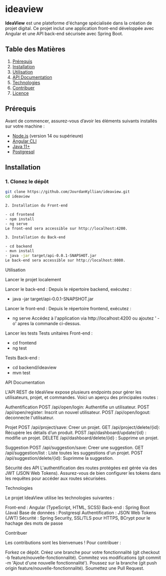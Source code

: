 # ideaview

**IdeaView** est une plateforme d'échange spécialisée dans la création de projet digital. Ce projet inclut une application front-end développée avec Angular et une API back-end sécurisée avec Spring Boot.

## Table des Matières
1. [Prérequis](#prérequis)
2. [Installation](#installation)
4. [Utilisation](#utilisation)
5. [API Documentation](#api-documentation)
6. [Technologies](#technologies)
7. [Contribuer](#contribuer)
8. [Licence](#licence)

## Prérequis

Avant de commencer, assurez-vous d’avoir les éléments suivants installés sur votre machine :

- [Node.js](https://nodejs.org/en/) (version 14 ou supérieure)
- [Angular CLI](https://angular.io/cli)
- [Java 11+](https://www.oracle.com/java/technologies/javase-jdk11-downloads.html)
- [Postgresql](https://www.postgresql.org/)

## Installation

### 1. Clonez le dépôt

```bash
git clone https://github.com/JourdanKyllian/ideaview.git
cd ideaview

2. Installation du Front-end

- cd frontend
- npm install
- ng serve
Le front-end sera accessible sur http://localhost:4200.

3. Installation du Back-end

- cd backend
- mvn install
- java -jar target/api-0.0.1-SNAPSHOT.jar
Le back-end sera accessible sur http://localhost:8080.
```

Utilisation

Lancer le projet localement

Lancer le back-end : Depuis le répertoire backend, exécutez :
- java -jar target/api-0.0.1-SNAPSHOT.jar

Lancer le front-end : Depuis le répertoire frontend, exécutez :
- ng serve 
Accédez à l'application via http://localhost:4200 ou ajoutez ' -o' apres la commande ci-dessus.

Lancer les tests
Tests unitaires Front-end :
- cd frontend
- ng test

Tests Back-end :
- cd backend/ideaview
- mvn test

API Documentation

L'API REST de IdeaView expose plusieurs endpoints pour gérer les utilisateurs, projet, et commandes. Voici un aperçu des principales routes :

Authentification
POST /api/open/login: Authentifie un utilisateur.
POST /api/open/register: Inscrit un nouvel utilisateur.
POST /api/open/logout: deconnecte l'utilisateur.

Projet
POST /api/project/save: Creer un projet.
GET /api/project/delete/{id}: Récupère les détails d’un produit.
POST /api/dashboard/update/{id} : modifie un projet.
DELETE /api/dashboard/delete/{id} : Supprime un projet.


Suggestion
POST /api/suggestion/save: Creer une suggestion.
GET /api/suggestion/list : Liste toutes les suggestions d'un projet.
POST /api/suggestion/delete/{id}: Suprimme la suggestion.


Sécurité des API
L'authentification des routes protégées est gérée via des JWT (JSON Web Tokens). Assurez-vous de bien configurer les tokens dans les requêtes pour accéder aux routes sécurisées.

Technologies

Le projet IdeaView utilise les technologies suivantes :

Front-end : Angular (TypeScript, HTML, SCSS)
Back-end : Spring Boot (Java)
Base de données : Postgresql
Authentification : JSON Web Tokens (JWT)
Sécurité : Spring Security, SSL/TLS pour HTTPS, BCrypt pour le hachage des mots de passe

Contribuer

Les contributions sont les bienvenues ! Pour contribuer :

Forkez ce dépôt.
Créez une branche pour votre fonctionnalité (git checkout -b feature/nouvelle-fonctionnalité).
Commitez vos modifications (git commit -m 'Ajout d'une nouvelle fonctionnalité').
Poussez sur la branche (git push origin feature/nouvelle-fonctionnalité).
Soumettez une Pull Request.
